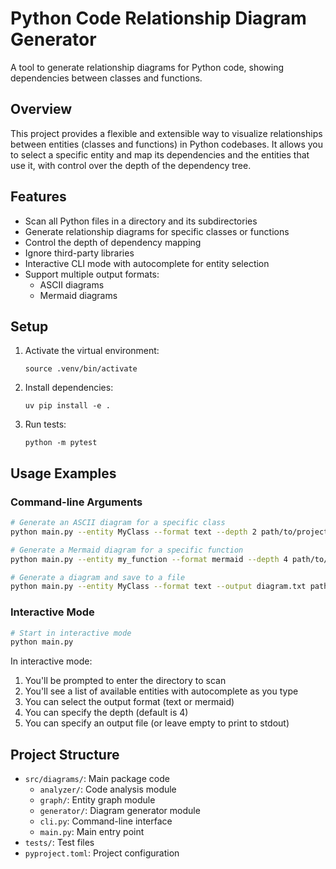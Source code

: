 # Python Code Relationship Diagram Generator

A tool to generate relationship diagrams for Python code, showing dependencies between classes and functions.

## Overview

This project provides a flexible and extensible way to visualize relationships between entities (classes and functions) in Python codebases. It allows you to select a specific entity and map its dependencies and the entities that use it, with control over the depth of the dependency tree.

## Features

- Scan all Python files in a directory and its subdirectories
- Generate relationship diagrams for specific classes or functions
- Control the depth of dependency mapping
- Ignore third-party libraries
- Interactive CLI mode with autocomplete for entity selection
- Support multiple output formats:
  - ASCII diagrams
  - Mermaid diagrams

## Setup

1. Activate the virtual environment:
   ```
   source .venv/bin/activate
   ```

2. Install dependencies:
   ```
   uv pip install -e .
   ```

3. Run tests:
   ```
   python -m pytest
   ```

## Usage Examples

### Command-line Arguments

```bash
# Generate an ASCII diagram for a specific class
python main.py --entity MyClass --format text --depth 2 path/to/project

# Generate a Mermaid diagram for a specific function
python main.py --entity my_function --format mermaid --depth 4 path/to/project

# Generate a diagram and save to a file
python main.py --entity MyClass --format text --output diagram.txt path/to/project
```

### Interactive Mode

```bash
# Start in interactive mode
python main.py
```

In interactive mode:
1. You'll be prompted to enter the directory to scan
2. You'll see a list of available entities with autocomplete as you type
3. You can select the output format (text or mermaid)
4. You can specify the depth (default is 4)
5. You can specify an output file (or leave empty to print to stdout)

## Project Structure

- `src/diagrams/`: Main package code
  - `analyzer/`: Code analysis module
  - `graph/`: Entity graph module
  - `generator/`: Diagram generator module
  - `cli.py`: Command-line interface
  - `main.py`: Main entry point
- `tests/`: Test files
- `pyproject.toml`: Project configuration

